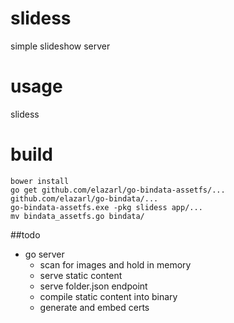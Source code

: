 # slidess
simple slideshow server

# usage
slidess

# build

    bower install
    go get github.com/elazarl/go-bindata-assetfs/... github.com/elazarl/go-bindata/...
    go-bindata-assetfs.exe -pkg slidess app/...
    mv bindata_assetfs.go bindata/

##todo
- go server
  - scan for images and hold in memory
  - serve static content
  - serve folder.json endpoint
  - compile static content into binary
  - generate and embed certs